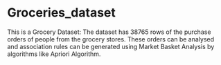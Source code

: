# Groceries_dataset
This is a Grocery Dataset: The dataset has 38765 rows of the purchase orders of people from the grocery stores. These orders can be analysed and association rules can be generated using Market Basket Analysis by algorithms like Apriori Algorithm.
